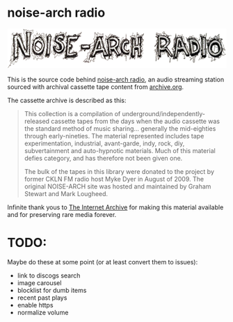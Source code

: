 
# noise-arch radio

<a href="http://noise-arch.live">
  <img src="www/logo.png"/>
</a>

This is the source code behind [noise-arch radio](http://noise-arch.live), an audio
streaming station sourced with archival cassette tape content from 
[archive.org](https://archive.org/details/noise-arch).

The cassette archive is described as this:

> This collection is a compilation of underground/independently-released cassette tapes from the days when the audio cassette was the standard method of music sharing... generally the mid-eighties through early-nineties. The material represented includes tape experimentation, industrial, avant-garde, indy, rock, diy, subvertainment and auto-hypnotic materials. Much of this material defies category, and has therefore not been given one.
>
>The bulk of the tapes in this library were donated to the project by former CKLN FM radio host Myke Dyer in August of 2009. The original NOISE-ARCH site was hosted and maintained by Graham Stewart and Mark Lougheed.

Infinite thank yous to [The Internet Archive](https://archive.org) for making this 
material available and for preserving rare media forever.

# TODO: 

Maybe do these at some point (or at least convert them to issues):

* link to discogs search
* image carousel
* blocklist for dumb items
* recent past plays
* enable https
* normalize volume
